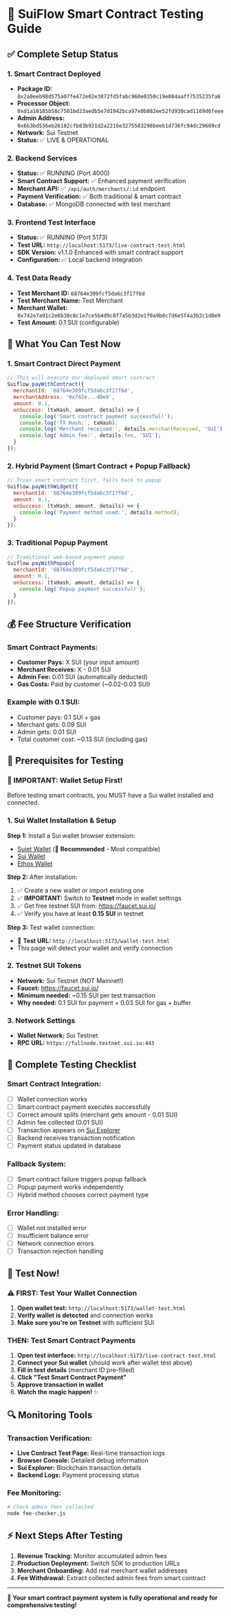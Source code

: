 # 🚀 SuiFlow Smart Contract Testing Guide

## ✅ Complete Setup Status

### 1. **Smart Contract Deployed** 
- **Package ID:** `0x2a0eeb98d575a07fe472e02e3872fd5fabc960e0350c19e084aaff7535235fa6`
- **Processor Object:** `0xd1a10185b58c7501bd23aedb5e7d1942bca97e0b882ee52fd930cad1169d6feee`  
- **Admin Address:** `0x6b3bd536eb26182cfb83b921d2a2216e3275583298beeb1d736fc94dc29669cd`
- **Network:** Sui Testnet
- **Status:** ✅ LIVE & OPERATIONAL

### 2. **Backend Services** 
- **Status:** ✅ RUNNING (Port 4000)
- **Smart Contract Support:** ✅ Enhanced payment verification
- **Merchant API:** ✅ `/api/auth/merchants/:id` endpoint
- **Payment Verification:** ✅ Both traditional & smart contract
- **Database:** ✅ MongoDB connected with test merchant

### 3. **Frontend Test Interface**
- **Status:** ✅ RUNNING (Port 5173)
- **Test URL:** `http://localhost:5173/live-contract-test.html`
- **SDK Version:** v1.1.0 Enhanced with smart contract support
- **Configuration:** ✅ Local backend integration

### 4. **Test Data Ready**
- **Test Merchant ID:** `68764e309fcf5da6c3f17f6d`
- **Test Merchant Name:** Test Merchant
- **Merchant Wallet:** `0x742e7a91c2e6b30c8c1e7ce5b4d9c8f7a5b3d2e1f0a9b8c7d6e5f4a3b2c1d0e9`
- **Test Amount:** 0.1 SUI (configurable)

## 🧪 What You Can Test Now

### **1. Smart Contract Direct Payment**
```javascript
// This will execute our deployed smart contract
Suiflow.payWithContract({
  merchantId: '68764e309fcf5da6c3f17f6d',
  merchantAddress: '0x742e...d0e9', 
  amount: 0.1,
  onSuccess: (txHash, amount, details) => {
    console.log('Smart contract payment successful!');
    console.log('TX Hash:', txHash);
    console.log('Merchant received:', details.merchantReceived, 'SUI');
    console.log('Admin fee:', details.fee, 'SUI');
  }
});
```

### **2. Hybrid Payment (Smart Contract + Popup Fallback)**
```javascript
// Tries smart contract first, falls back to popup
Suiflow.payWithWidget({
  merchantId: '68764e309fcf5da6c3f17f6d',
  amount: 0.1,
  onSuccess: (txHash, amount, details) => {
    console.log('Payment method used:', details.method);
  }
});
```

### **3. Traditional Popup Payment**
```javascript
// Traditional web-based payment popup
Suiflow.payWithPopup({
  merchantId: '68764e309fcf5da6c3f17f6d',
  amount: 0.1,
  onSuccess: (txHash, amount, details) => {
    console.log('Popup payment successful!');
  }
});
```

## 💰 Fee Structure Verification

### **Smart Contract Payments:**
- **Customer Pays:** X SUI (your input amount)
- **Merchant Receives:** X - 0.01 SUI  
- **Admin Fee:** 0.01 SUI (automatically deducted)
- **Gas Costs:** Paid by customer (~0.02-0.03 SUI)

### **Example with 0.1 SUI:**
- Customer pays: 0.1 SUI + gas
- Merchant gets: 0.09 SUI
- Admin gets: 0.01 SUI
- Total customer cost: ~0.13 SUI (including gas)

## 🔧 Prerequisites for Testing

### **🚨 IMPORTANT: Wallet Setup First!**
Before testing smart contracts, you MUST have a Sui wallet installed and connected.

### **1. Sui Wallet Installation & Setup**
**Step 1:** Install a Sui wallet browser extension:
- [Suiet Wallet](https://suiet.app/) (🌟 **Recommended** - Most compatible)
- [Sui Wallet](https://chrome.google.com/webstore/detail/sui-wallet/opcgpfmipidbgpenhmajoajpbobppdil)
- [Ethos Wallet](https://ethoswallet.xyz/)

**Step 2:** After installation:
1. ✅ Create a new wallet or import existing one
2. ✅ **IMPORTANT:** Switch to **Testnet** mode in wallet settings
3. ✅ Get free testnet SUI from: https://faucet.sui.io/
4. ✅ Verify you have at least **0.15 SUI** in testnet

**Step 3:** Test wallet connection:
- 🧪 **Test URL:** `http://localhost:5173/wallet-test.html`
- This page will detect your wallet and verify connection

### **2. Testnet SUI Tokens**
- **Network:** Sui Testnet (NOT Mainnet!)
- **Faucet:** https://faucet.sui.io/
- **Minimum needed:** ~0.15 SUI per test transaction
- **Why needed:** 0.1 SUI for payment + 0.03 SUI for gas + buffer

### **3. Network Settings**
- **Wallet Network:** Sui Testnet
- **RPC URL:** `https://fullnode.testnet.sui.io:443`

## 🧪 Complete Testing Checklist

### **Smart Contract Integration:**
- [ ] Wallet connection works
- [ ] Smart contract payment executes successfully  
- [ ] Correct amount splits (merchant gets amount - 0.01 SUI)
- [ ] Admin fee collected (0.01 SUI)
- [ ] Transaction appears on [Sui Explorer](https://testnet.suivision.xyz/)
- [ ] Backend receives transaction notification
- [ ] Payment status updated in database

### **Fallback System:**
- [ ] Smart contract failure triggers popup fallback
- [ ] Popup payment works independently
- [ ] Hybrid method chooses correct payment type

### **Error Handling:**
- [ ] Wallet not installed error
- [ ] Insufficient balance error  
- [ ] Network connection errors
- [ ] Transaction rejection handling

## 🎯 Test Now!

### **⚠️ FIRST: Test Your Wallet Connection**
1. **Open wallet test:** `http://localhost:5173/wallet-test.html`
2. **Verify wallet is detected** and connection works
3. **Make sure you're on Testnet** with sufficient SUI

### **THEN: Test Smart Contract Payments**
1. **Open test interface:** `http://localhost:5173/live-contract-test.html`
2. **Connect your Sui wallet** (should work after wallet test above)
3. **Fill in test details** (merchant ID pre-filled)
4. **Click "Test Smart Contract Payment"**
5. **Approve transaction in wallet**
6. **Watch the magic happen!** ✨

## 🔍 Monitoring Tools

### **Transaction Verification:**
- **Live Contract Test Page:** Real-time transaction logs
- **Browser Console:** Detailed debug information  
- **Sui Explorer:** Blockchain transaction details
- **Backend Logs:** Payment processing status

### **Fee Monitoring:**
```bash
# Check admin fees collected
node fee-checker.js
```

## ⚡ Next Steps After Testing

1. **Revenue Tracking:** Monitor accumulated admin fees
2. **Production Deployment:** Switch SDK to production URLs
3. **Merchant Onboarding:** Add real merchant wallet addresses
4. **Fee Withdrawal:** Extract collected admin fees from smart contract

---

**🎉 Your smart contract payment system is fully operational and ready for comprehensive testing!**

